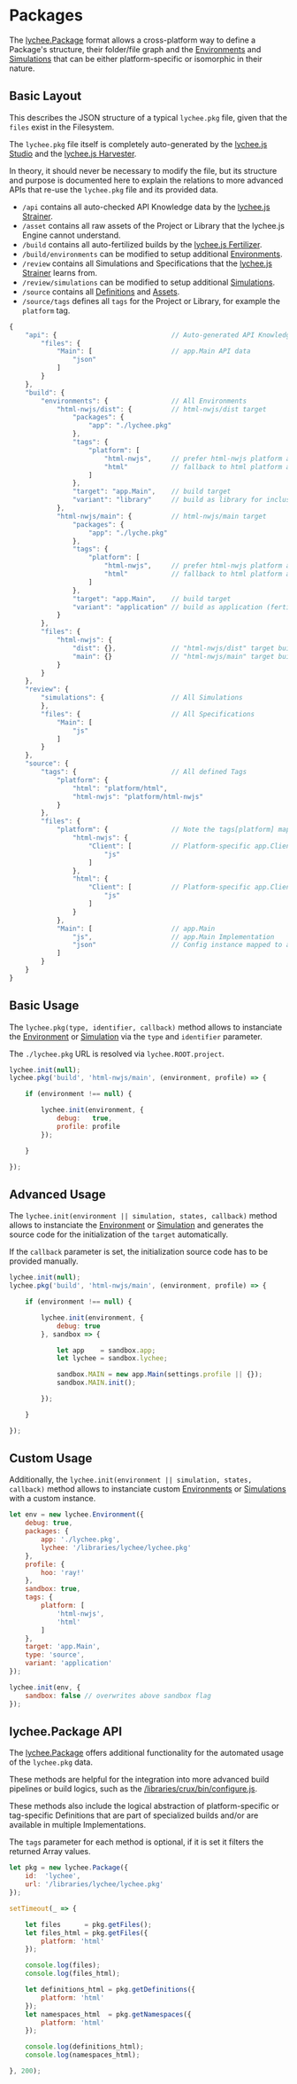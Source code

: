 
# Packages

The [lychee.Package](/libraries/crux/source/Package.js)
format allows a cross-platform way to define a Package's
structure, their folder/file graph and the [Environments](./environments.md)
and [Simulations](./simulations.md) that can be either
platform-specific or isomorphic in their nature.


## Basic Layout

This describes the JSON structure of a typical `lychee.pkg`
file, given that the `files` exist in the Filesystem.

The `lychee.pkg` file itself is completely auto-generated
by the [lychee.js Studio](../software/lycheejs-studio.md)
and the [lychee.js Harvester](../software/lycheejs-harvester.md).

In theory, it should never be necessary to modify the file,
but its structure and purpose is documented here to explain
the relations to more advanced APIs that re-use the `lychee.pkg`
file and its provided data.

- `/api` contains all auto-checked API Knowledge data by the [lychee.js Strainer](../software/lycheejs-strainer.md).
- `/asset` contains all raw assets of the Project or Library that the lychee.js Engine cannot understand.
- `/build` contains all auto-fertilized builds by the [lychee.js Fertilizer](../software/lycheejs-fertilizer.md).
- `/build/environments` can be modified to setup additional [Environments](./environments.md).
- `/review` contains all Simulations and Specifications that the [lychee.js Strainer](../software/lycheejs-strainer.md) learns from.
- `/review/simulations` can be modified to setup additional [Simulations](./simulations.md).
- `/source` contains all [Definitions](./definitions.md) and [Assets](./lycheejs-crux.md).
- `/source/tags` defines all `tags` for the Project or Library, for example the `platform` tag.


```javascript
{
	"api": {                             // Auto-generated API Knowledge
		"files": {
			"Main": [                    // app.Main API data
				"json"
			]
		}
	},
	"build": {
		"environments": {                // All Environments
			"html-nwjs/dist": {          // html-nwjs/dist target
				"packages": {
					"app": "./lychee.pkg"
				},
				"tags": {
					"platform": [
						"html-nwjs",     // prefer html-nwjs platform adapters
						"html"           // fallback to html platform adapters
					]
				},
				"target": "app.Main",    // build target
				"variant": "library"     // build as library for inclusion
			},
			"html-nwjs/main": {          // html-nwjs/main target
				"packages": {
					"app": "./lyche.pkg"
				},
				"tags": {
					"platform": [
						"html-nwjs",     // prefer html-nwjs platform adapters
						"html"           // fallback to html platform adapters
					]
				},
				"target": "app.Main",    // build target
				"variant": "application" // build as application (fertilized with runtime)
			}
		},
		"files": {
			"html-nwjs": {
				"dist": {},              // "html-nwjs/dist" target build output folder
				"main": {}               // "html-nwjs/main" target build output folder
			}
		}
	},
	"review": {
		"simulations": {                 // All Simulations
		},
		"files": {                       // All Specifications
			"Main": [
				"js"
			]
		}
	},
	"source": {
		"tags": {                        // All defined Tags
			"platform": {
				"html": "platform/html",
				"html-nwjs": "platform/html-nwjs"
			}
		},
		"files": {
			"platform": {                // Note the tags[platform] map above
				"html-nwjs": {
					"Client": [          // Platform-specific app.Client
						"js"
					]
				},
				"html": {
					"Client": [          // Platform-specific app.Client
						"js"
					]
				}
			},
			"Main": [                    // app.Main
				"js",                    // app.Main Implementation
				"json"                   // Config instance mapped to attachments[json]
			]
		}
	}
}
```

## Basic Usage

The `lychee.pkg(type, identifier, callback)` method allows
to instanciate the [Environment](./environments.md) or
[Simulation](./simulations.md) via the `type` and `identifier`
parameter.

The `./lychee.pkg` URL is resolved via `lychee.ROOT.project`.

```javascript
lychee.init(null);
lychee.pkg('build', 'html-nwjs/main', (environment, profile) => {

	if (environment !== null) {

		lychee.init(environment, {
			debug:   true,
			profile: profile
		});

	}

});
```

## Advanced Usage

The `lychee.init(environment || simulation, states, callback)`
method allows to instanciate the [Environment](./environments.md)
or [Simulation](./simulations.md) and generates the source code
for the initialization of the `target` automatically.

If the `callback` parameter is set, the initialization source
code has to be provided manually.

```javascript
lychee.init(null);
lychee.pkg('build', 'html-nwjs/main', (environment, profile) => {

	if (environment !== null) {

		lychee.init(environment, {
			debug: true
		}, sandbox => {

			let app    = sandbox.app;
			let lychee = sandbox.lychee;

			sandbox.MAIN = new app.Main(settings.profile || {});
			sandbox.MAIN.init();

		});

	}

});
```

## Custom Usage

Additionally, the `lychee.init(environment || simulation, states, callback)`
method allows to instanciate custom [Environments](./environments.md)
or [Simulations](./simulations.md) with a custom instance.

```javascript
let env = new lychee.Environment({
	debug: true,
	packages: {
		app: './lychee.pkg',
		lychee: '/libraries/lychee/lychee.pkg'
	},
	profile: {
		hoo: 'ray!'
	},
	sandbox: true,
	tags: {
		platform: [
			'html-nwjs',
			'html'
		]
	},
	target: 'app.Main',
	type: 'source',
	variant: 'application'
});

lychee.init(env, {
	sandbox: false // overwrites above sandbox flag
});
```

## lychee.Package API

The [lychee.Package](/libraries/crux/source/Package.js)
offers additional functionality for the automated usage
of the `lychee.pkg` data.

These methods are helpful for the integration into more
advanced build pipelines or build logics, such as the
[/libraries/crux/bin/configure.js](/libraries/crux/bin/configure.js).

These methods also include the logical abstraction of
platform-specific or tag-specific Definitions that are
part of specialized builds and/or are available in
multiple Implementations.

The `tags` parameter for each method is optional, if it
is set it filters the returned Array values.

```javascript
let pkg = new lychee.Package({
	id:  'lychee',
	url: '/libraries/lychee/lychee.pkg'
});

setTimeout(_ => {

	let files      = pkg.getFiles();
	let files_html = pkg.getFiles({
		platform: 'html'
	});

	console.log(files);
	console.log(files_html);

	let definitions_html = pkg.getDefinitions({
		platform: 'html'
	});
	let namespaces_html  = pkg.getNamespaces({
		platform: 'html'
	});

	console.log(definitions_html);
	console.log(namespaces_html);

}, 200);
```

